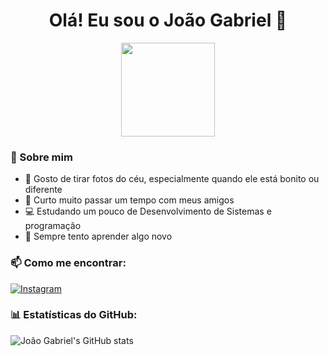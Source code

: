 <h1 align="center">Olá! Eu sou o João Gabriel 👋</h1>

<div align="center">
  <img src="https://media.giphy.com/media/l41YtZOb9EUABnuqA/giphy.gif" width="150">
</div>

### 🌟 Sobre mim
- 📸 Gosto de tirar fotos do céu, especialmente quando ele está bonito ou diferente  
- 🤝 Curto muito passar um tempo com meus amigos  
- 💻 Estudando um pouco de Desenvolvimento de Sistemas e programação  
- 🚀 Sempre tento aprender algo novo  

### 📫 Como me encontrar:
[![Instagram](https://img.shields.io/badge/-Instagram-%23E4405F?style=for-the-badge&logo=instagram&logoColor=white)](https://www.instagram.com/jaogbrl?igsh=MTUxaWhjc3JyaHA3bA==)

### 📊 Estatísticas do GitHub:
![João Gabriel's GitHub stats](https://github-readme-stats.vercel.app/api?username=seu_usuario&show_icons=true&theme=dracula)
